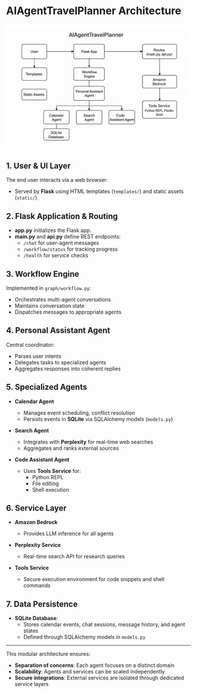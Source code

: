 # AIAgentTravelPlanner Architecture

![Architecture Diagram](AIAgentTravelPlanner_Architecture.png)

## 1. User & UI Layer
The end user interacts via a web browser:
- Served by **Flask** using HTML templates (`templates/`) and static assets (`static/`).

## 2. Flask Application & Routing
- **app.py** initializes the Flask app.
- **main.py** and **api.py** define REST endpoints:
  - `/chat` for user-agent messages
  - `/workflow/status` for tracking progress
  - `/health` for service checks

## 3. Workflow Engine
Implemented in `graph/workflow.py`:
- Orchestrates multi-agent conversations
- Maintains conversation state
- Dispatches messages to appropriate agents

## 4. Personal Assistant Agent
Central coordinator:
- Parses user intents
- Delegates tasks to specialized agents
- Aggregates responses into coherent replies

## 5. Specialized Agents
- **Calendar Agent**
  - Manages event scheduling, conflict resolution
  - Persists events in **SQLite** via SQLAlchemy models (`models.py`)

- **Search Agent**
  - Integrates with **Perplexity** for real-time web searches
  - Aggregates and ranks external sources

- **Code Assistant Agent**
  - Uses **Tools Service** for:
    - Python REPL
    - File editing
    - Shell execution

## 6. Service Layer
- **Amazon Bedrock**
  - Provides LLM inference for all agents

- **Perplexity Service**
  - Real-time search API for research queries

- **Tools Service**
  - Secure execution environment for code snippets and shell commands

## 7. Data Persistence
- **SQLite Database**:
  - Stores calendar events, chat sessions, message history, and agent states
  - Defined through SQLAlchemy models in `models.py`

---

This modular architecture ensures:
- **Separation of concerns**: Each agent focuses on a distinct domain
- **Scalability**: Agents and services can be scaled independently
- **Secure integrations**: External services are isolated through dedicated service layers
